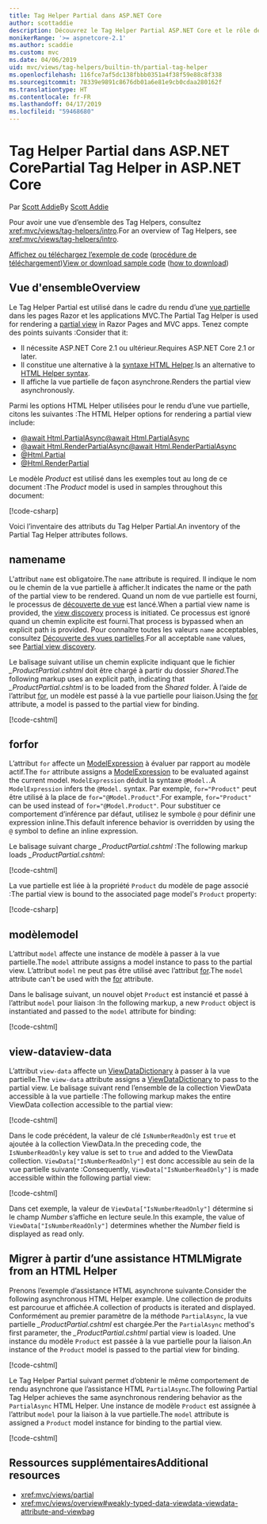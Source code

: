 ```yaml
---
title: Tag Helper Partial dans ASP.NET Core
author: scottaddie
description: Découvrez le Tag Helper Partial ASP.NET Core et le rôle de ses attributs dans le rendu d’une vue partielle.
monikerRange: '>= aspnetcore-2.1'
ms.author: scaddie
ms.custom: mvc
ms.date: 04/06/2019
uid: mvc/views/tag-helpers/builtin-th/partial-tag-helper
ms.openlocfilehash: 116fce7af5dc138fbbb0351a4f38f59e88c8f338
ms.sourcegitcommit: 78339e9891c8676db01a6e81e9cb0cdaa280162f
ms.translationtype: HT
ms.contentlocale: fr-FR
ms.lasthandoff: 04/17/2019
ms.locfileid: "59468680"
---
```

# <a name="partial-tag-helper-in-aspnet-core"></a><span data-ttu-id="daa2b-103">Tag Helper Partial dans ASP.NET Core</span><span class="sxs-lookup"><span data-stu-id="daa2b-103">Partial Tag Helper in ASP.NET Core</span></span>

<span data-ttu-id="daa2b-104">Par [Scott Addie](https://github.com/scottaddie)</span><span class="sxs-lookup"><span data-stu-id="daa2b-104">By [Scott Addie](https://github.com/scottaddie)</span></span>

<span data-ttu-id="daa2b-105">Pour avoir une vue d’ensemble des Tag Helpers, consultez <xref:mvc/views/tag-helpers/intro>.</span><span class="sxs-lookup"><span data-stu-id="daa2b-105">For an overview of Tag Helpers, see <xref:mvc/views/tag-helpers/intro>.</span></span>

<span data-ttu-id="daa2b-106">[Affichez ou téléchargez l’exemple de code](https://github.com/aspnet/Docs/tree/master/aspnetcore/mvc/views/tag-helpers/built-in/samples) ([procédure de téléchargement](xref:index#how-to-download-a-sample))</span><span class="sxs-lookup"><span data-stu-id="daa2b-106">[View or download sample code](https://github.com/aspnet/Docs/tree/master/aspnetcore/mvc/views/tag-helpers/built-in/samples) ([how to download](xref:index#how-to-download-a-sample))</span></span>

## <a name="overview"></a><span data-ttu-id="daa2b-107">Vue d'ensemble</span><span class="sxs-lookup"><span data-stu-id="daa2b-107">Overview</span></span>

<span data-ttu-id="daa2b-108">Le Tag Helper Partial est utilisé dans le cadre du rendu d’une [vue partielle](xref:mvc/views/partial) dans les pages Razor et les applications MVC.</span><span class="sxs-lookup"><span data-stu-id="daa2b-108">The Partial Tag Helper is used for rendering a [partial view](xref:mvc/views/partial) in Razor Pages and MVC apps.</span></span> <span data-ttu-id="daa2b-109">Tenez compte des points suivants :</span><span class="sxs-lookup"><span data-stu-id="daa2b-109">Consider that it:</span></span>

* <span data-ttu-id="daa2b-110">Il nécessite ASP.NET Core 2.1 ou ultérieur.</span><span class="sxs-lookup"><span data-stu-id="daa2b-110">Requires ASP.NET Core 2.1 or later.</span></span>
* <span data-ttu-id="daa2b-111">Il constitue une alternative à la [syntaxe HTML Helper](xref:mvc/views/partial#reference-a-partial-view).</span><span class="sxs-lookup"><span data-stu-id="daa2b-111">Is an alternative to [HTML Helper syntax](xref:mvc/views/partial#reference-a-partial-view).</span></span>
* <span data-ttu-id="daa2b-112">Il affiche la vue partielle de façon asynchrone.</span><span class="sxs-lookup"><span data-stu-id="daa2b-112">Renders the partial view asynchronously.</span></span>

<span data-ttu-id="daa2b-113">Parmi les options HTML Helper utilisées pour le rendu d’une vue partielle, citons les suivantes :</span><span class="sxs-lookup"><span data-stu-id="daa2b-113">The HTML Helper options for rendering a partial view include:</span></span>

* [<span data-ttu-id="daa2b-114">@await Html.PartialAsync</span><span class="sxs-lookup"><span data-stu-id="daa2b-114">@await Html.PartialAsync</span></span>](/dotnet/api/microsoft.aspnetcore.mvc.rendering.htmlhelperpartialextensions.partialasync)
* [<span data-ttu-id="daa2b-115">@await Html.RenderPartialAsync</span><span class="sxs-lookup"><span data-stu-id="daa2b-115">@await Html.RenderPartialAsync</span></span>](/dotnet/api/microsoft.aspnetcore.mvc.rendering.htmlhelperpartialextensions.renderpartialasync)
* [@Html.Partial](/dotnet/api/microsoft.aspnetcore.mvc.rendering.htmlhelperpartialextensions.partial)
* [@Html.RenderPartial](/dotnet/api/microsoft.aspnetcore.mvc.rendering.htmlhelperpartialextensions.renderpartial)

<span data-ttu-id="daa2b-116">Le modèle *Product* est utilisé dans les exemples tout au long de ce document :</span><span class="sxs-lookup"><span data-stu-id="daa2b-116">The *Product* model is used in samples throughout this document:</span></span>

[!code-csharp[](samples/TagHelpersBuiltIn/Models/Product.cs)]

<span data-ttu-id="daa2b-117">Voici l’inventaire des attributs du Tag Helper Partial.</span><span class="sxs-lookup"><span data-stu-id="daa2b-117">An inventory of the Partial Tag Helper attributes follows.</span></span>

## <a name="name"></a><span data-ttu-id="daa2b-118">name</span><span class="sxs-lookup"><span data-stu-id="daa2b-118">name</span></span>

<span data-ttu-id="daa2b-119">L'attribut `name` est obligatoire.</span><span class="sxs-lookup"><span data-stu-id="daa2b-119">The `name` attribute is required.</span></span> <span data-ttu-id="daa2b-120">Il indique le nom ou le chemin de la vue partielle à afficher.</span><span class="sxs-lookup"><span data-stu-id="daa2b-120">It indicates the name or the path of the partial view to be rendered.</span></span> <span data-ttu-id="daa2b-121">Quand un nom de vue partielle est fourni, le processus de [découverte de vue](xref:mvc/views/overview#view-discovery) est lancé.</span><span class="sxs-lookup"><span data-stu-id="daa2b-121">When a partial view name is provided, the [view discovery](xref:mvc/views/overview#view-discovery) process is initiated.</span></span> <span data-ttu-id="daa2b-122">Ce processus est ignoré quand un chemin explicite est fourni.</span><span class="sxs-lookup"><span data-stu-id="daa2b-122">That process is bypassed when an explicit path is provided.</span></span> <span data-ttu-id="daa2b-123">Pour connaître toutes les valeurs `name` acceptables, consultez [Découverte des vues partielles](xref:mvc/views/partial#partial-view-discovery).</span><span class="sxs-lookup"><span data-stu-id="daa2b-123">For all acceptable `name` values, see [Partial view discovery](xref:mvc/views/partial#partial-view-discovery).</span></span>

<span data-ttu-id="daa2b-124">Le balisage suivant utilise un chemin explicite indiquant que le fichier *_ProductPartial.cshtml* doit être chargé à partir du dossier *Shared*.</span><span class="sxs-lookup"><span data-stu-id="daa2b-124">The following markup uses an explicit path, indicating that *_ProductPartial.cshtml* is to be loaded from the *Shared* folder.</span></span> <span data-ttu-id="daa2b-125">À l’aide de l’attribut [for](#for), un modèle est passé à la vue partielle pour liaison.</span><span class="sxs-lookup"><span data-stu-id="daa2b-125">Using the [for](#for) attribute, a model is passed to the partial view for binding.</span></span>

[!code-cshtml[](samples/TagHelpersBuiltIn/Pages/Product.cshtml?name=snippet_Name)]

## <a name="for"></a><span data-ttu-id="daa2b-126">for</span><span class="sxs-lookup"><span data-stu-id="daa2b-126">for</span></span>

<span data-ttu-id="daa2b-127">L’attribut `for` affecte un [ModelExpression](/dotnet/api/microsoft.aspnetcore.mvc.viewfeatures.modelexpression) à évaluer par rapport au modèle actif.</span><span class="sxs-lookup"><span data-stu-id="daa2b-127">The `for` attribute assigns a [ModelExpression](/dotnet/api/microsoft.aspnetcore.mvc.viewfeatures.modelexpression) to be evaluated against the current model.</span></span> <span data-ttu-id="daa2b-128">`ModelExpression` déduit la syntaxe `@Model.`.</span><span class="sxs-lookup"><span data-stu-id="daa2b-128">A `ModelExpression` infers the `@Model.` syntax.</span></span> <span data-ttu-id="daa2b-129">Par exemple, `for="Product"` peut être utilisé à la place de `for="@Model.Product"`.</span><span class="sxs-lookup"><span data-stu-id="daa2b-129">For example, `for="Product"` can be used instead of `for="@Model.Product"`.</span></span> <span data-ttu-id="daa2b-130">Pour substituer ce comportement d’inférence par défaut, utilisez le symbole `@` pour définir une expression inline.</span><span class="sxs-lookup"><span data-stu-id="daa2b-130">This default inference behavior is overridden by using the `@` symbol to define an inline expression.</span></span>

<span data-ttu-id="daa2b-131">Le balisage suivant charge *_ProductPartial.cshtml* :</span><span class="sxs-lookup"><span data-stu-id="daa2b-131">The following markup loads *_ProductPartial.cshtml*:</span></span>

[!code-cshtml[](samples/TagHelpersBuiltIn/Pages/Product.cshtml?name=snippet_For)]

<span data-ttu-id="daa2b-132">La vue partielle est liée à la propriété `Product` du modèle de page associé :</span><span class="sxs-lookup"><span data-stu-id="daa2b-132">The partial view is bound to the associated page model's `Product` property:</span></span>

[!code-csharp[](samples/TagHelpersBuiltIn/Pages/Product.cshtml.cs?highlight=8)]

## <a name="model"></a><span data-ttu-id="daa2b-133">modèle</span><span class="sxs-lookup"><span data-stu-id="daa2b-133">model</span></span>

<span data-ttu-id="daa2b-134">L’attribut `model` affecte une instance de modèle à passer à la vue partielle.</span><span class="sxs-lookup"><span data-stu-id="daa2b-134">The `model` attribute assigns a model instance to pass to the partial view.</span></span> <span data-ttu-id="daa2b-135">L’attribut `model` ne peut pas être utilisé avec l’attribut [for](#for).</span><span class="sxs-lookup"><span data-stu-id="daa2b-135">The `model` attribute can't be used with the [for](#for) attribute.</span></span>

<span data-ttu-id="daa2b-136">Dans le balisage suivant, un nouvel objet `Product` est instancié et passé à l’attribut `model` pour liaison :</span><span class="sxs-lookup"><span data-stu-id="daa2b-136">In the following markup, a new `Product` object is instantiated and passed to the `model` attribute for binding:</span></span>

[!code-cshtml[](samples/TagHelpersBuiltIn/Pages/Product.cshtml?name=snippet_Model)]

## <a name="view-data"></a><span data-ttu-id="daa2b-137">view-data</span><span class="sxs-lookup"><span data-stu-id="daa2b-137">view-data</span></span>

<span data-ttu-id="daa2b-138">L’attribut `view-data` affecte un [ViewDataDictionary](/dotnet/api/microsoft.aspnetcore.mvc.viewfeatures.viewdatadictionary) à passer à la vue partielle.</span><span class="sxs-lookup"><span data-stu-id="daa2b-138">The `view-data` attribute assigns a [ViewDataDictionary](/dotnet/api/microsoft.aspnetcore.mvc.viewfeatures.viewdatadictionary) to pass to the partial view.</span></span> <span data-ttu-id="daa2b-139">Le balisage suivant rend l’ensemble de la collection ViewData accessible à la vue partielle :</span><span class="sxs-lookup"><span data-stu-id="daa2b-139">The following markup makes the entire ViewData collection accessible to the partial view:</span></span>

[!code-cshtml[](samples/TagHelpersBuiltIn/Pages/Product.cshtml?name=snippet_ViewData&highlight=5-)]

<span data-ttu-id="daa2b-140">Dans le code précédent, la valeur de clé `IsNumberReadOnly` est `true` et ajoutée à la collection ViewData.</span><span class="sxs-lookup"><span data-stu-id="daa2b-140">In the preceding code, the `IsNumberReadOnly` key value is set to `true` and added to the ViewData collection.</span></span> <span data-ttu-id="daa2b-141">`ViewData["IsNumberReadOnly"]` est donc accessible au sein de la vue partielle suivante :</span><span class="sxs-lookup"><span data-stu-id="daa2b-141">Consequently, `ViewData["IsNumberReadOnly"]` is made accessible within the following partial view:</span></span>

[!code-cshtml[](samples/TagHelpersBuiltIn/Pages/Shared/_ProductViewDataPartial.cshtml?highlight=5)]

<span data-ttu-id="daa2b-142">Dans cet exemple, la valeur de `ViewData["IsNumberReadOnly"]` détermine si le champ *Number* s’affiche en lecture seule.</span><span class="sxs-lookup"><span data-stu-id="daa2b-142">In this example, the value of `ViewData["IsNumberReadOnly"]` determines whether the *Number* field is displayed as read only.</span></span>

## <a name="migrate-from-an-html-helper"></a><span data-ttu-id="daa2b-143">Migrer à partir d’une assistance HTML</span><span class="sxs-lookup"><span data-stu-id="daa2b-143">Migrate from an HTML Helper</span></span>

<span data-ttu-id="daa2b-144">Prenons l’exemple d’assistance HTML asynchrone suivante.</span><span class="sxs-lookup"><span data-stu-id="daa2b-144">Consider the following asynchronous HTML Helper example.</span></span> <span data-ttu-id="daa2b-145">Une collection de produits est parcourue et affichée.</span><span class="sxs-lookup"><span data-stu-id="daa2b-145">A collection of products is iterated and displayed.</span></span> <span data-ttu-id="daa2b-146">Conformément au premier paramètre de la méthode `PartialAsync`, la vue partielle *_ProductPartial.cshtml* est chargée.</span><span class="sxs-lookup"><span data-stu-id="daa2b-146">Per the `PartialAsync` method's first parameter, the *_ProductPartial.cshtml* partial view is loaded.</span></span> <span data-ttu-id="daa2b-147">Une instance du modèle `Product` est passée à la vue partielle pour la liaison.</span><span class="sxs-lookup"><span data-stu-id="daa2b-147">An instance of the `Product` model is passed to the partial view for binding.</span></span>

[!code-cshtml[](samples/TagHelpersBuiltIn/Pages/Products.cshtml?name=snippet_HtmlHelper&highlight=3)]

<span data-ttu-id="daa2b-148">Le Tag Helper Partial suivant permet d’obtenir le même comportement de rendu asynchrone que l’assistance HTML `PartialAsync`.</span><span class="sxs-lookup"><span data-stu-id="daa2b-148">The following Partial Tag Helper achieves the same asynchronous rendering behavior as the `PartialAsync` HTML Helper.</span></span> <span data-ttu-id="daa2b-149">Une instance de modèle `Product` est assignée à l’attribut `model` pour la liaison à la vue partielle.</span><span class="sxs-lookup"><span data-stu-id="daa2b-149">The `model` attribute is assigned a `Product` model instance for binding to the partial view.</span></span>

[!code-cshtml[](samples/TagHelpersBuiltIn/Pages/Products.cshtml?name=snippet_TagHelper&highlight=3)]

## <a name="additional-resources"></a><span data-ttu-id="daa2b-150">Ressources supplémentaires</span><span class="sxs-lookup"><span data-stu-id="daa2b-150">Additional resources</span></span>

* <xref:mvc/views/partial>
* <xref:mvc/views/overview#weakly-typed-data-viewdata-viewdata-attribute-and-viewbag>
